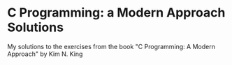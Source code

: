 # C Programming: a Modern Approach Solutions

My solutions to the exercises from the book "C Programming: A Modern Approach" by Kim N. King
